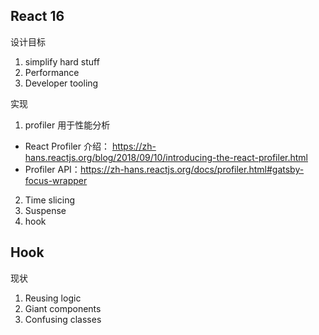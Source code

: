 ## React 16
设计目标
1. simplify hard stuff
2. Performance
3. Developer tooling

实现
1. profiler
用于性能分析
- React Profiler 介绍： https://zh-hans.reactjs.org/blog/2018/09/10/introducing-the-react-profiler.html
- Profiler API：https://zh-hans.reactjs.org/docs/profiler.html#gatsby-focus-wrapper
2. Time slicing
3. Suspense
4. hook

## Hook
现状
1. Reusing logic
2. Giant components 
3. Confusing classes

